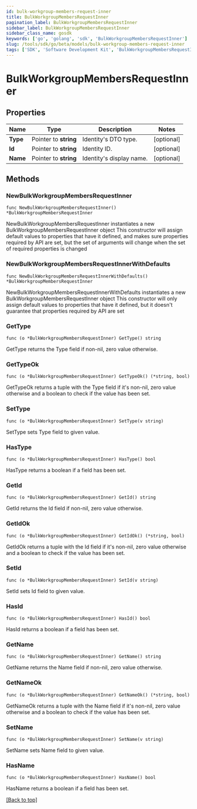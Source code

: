```yaml
---
id: bulk-workgroup-members-request-inner
title: BulkWorkgroupMembersRequestInner
pagination_label: BulkWorkgroupMembersRequestInner
sidebar_label: BulkWorkgroupMembersRequestInner
sidebar_class_name: gosdk
keywords: ['go', 'golang', 'sdk', 'BulkWorkgroupMembersRequestInner'] 
slug: /tools/sdk/go/beta/models/bulk-workgroup-members-request-inner
tags: ['SDK', 'Software Development Kit', 'BulkWorkgroupMembersRequestInner']
---
```


# BulkWorkgroupMembersRequestInner

## Properties

Name | Type | Description | Notes
------------ | ------------- | ------------- | -------------
**Type** |  Pointer to **string** | Identity&#39;s DTO type. | [optional] 
**Id** |  Pointer to **string** | Identity ID. | [optional] 
**Name** |  Pointer to **string** | Identity&#39;s display name. | [optional] 

## Methods

### NewBulkWorkgroupMembersRequestInner

`func NewBulkWorkgroupMembersRequestInner() *BulkWorkgroupMembersRequestInner`

NewBulkWorkgroupMembersRequestInner instantiates a new BulkWorkgroupMembersRequestInner object
This constructor will assign default values to properties that have it defined,
and makes sure properties required by API are set, but the set of arguments
will change when the set of required properties is changed

### NewBulkWorkgroupMembersRequestInnerWithDefaults

`func NewBulkWorkgroupMembersRequestInnerWithDefaults() *BulkWorkgroupMembersRequestInner`

NewBulkWorkgroupMembersRequestInnerWithDefaults instantiates a new BulkWorkgroupMembersRequestInner object
This constructor will only assign default values to properties that have it defined,
but it doesn't guarantee that properties required by API are set

### GetType

`func (o *BulkWorkgroupMembersRequestInner) GetType() string`

GetType returns the Type field if non-nil, zero value otherwise.

### GetTypeOk

`func (o *BulkWorkgroupMembersRequestInner) GetTypeOk() (*string, bool)`

GetTypeOk returns a tuple with the Type field if it's non-nil, zero value otherwise
and a boolean to check if the value has been set.

### SetType

`func (o *BulkWorkgroupMembersRequestInner) SetType(v string)`

SetType sets Type field to given value.

### HasType

`func (o *BulkWorkgroupMembersRequestInner) HasType() bool`

HasType returns a boolean if a field has been set.

### GetId

`func (o *BulkWorkgroupMembersRequestInner) GetId() string`

GetId returns the Id field if non-nil, zero value otherwise.

### GetIdOk

`func (o *BulkWorkgroupMembersRequestInner) GetIdOk() (*string, bool)`

GetIdOk returns a tuple with the Id field if it's non-nil, zero value otherwise
and a boolean to check if the value has been set.

### SetId

`func (o *BulkWorkgroupMembersRequestInner) SetId(v string)`

SetId sets Id field to given value.

### HasId

`func (o *BulkWorkgroupMembersRequestInner) HasId() bool`

HasId returns a boolean if a field has been set.

### GetName

`func (o *BulkWorkgroupMembersRequestInner) GetName() string`

GetName returns the Name field if non-nil, zero value otherwise.

### GetNameOk

`func (o *BulkWorkgroupMembersRequestInner) GetNameOk() (*string, bool)`

GetNameOk returns a tuple with the Name field if it's non-nil, zero value otherwise
and a boolean to check if the value has been set.

### SetName

`func (o *BulkWorkgroupMembersRequestInner) SetName(v string)`

SetName sets Name field to given value.

### HasName

`func (o *BulkWorkgroupMembersRequestInner) HasName() bool`

HasName returns a boolean if a field has been set.


[[Back to top]](#) 


